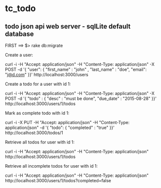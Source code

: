 # tc_todo

## todo json api web server - sqlLite default database

FIRST ==>
$> rake db:migrate 


Create a user:

curl -i -H "Accept: application/json" -H "Content-Type: application/json" -X POST -d '{ "user": { "first_name" : "john" , "last_name" : "doe", "email": "j@d.com" }}' http://localhost:3000/users

Create a todo for a user with id 1:

curl -i -H "Accept: application/json" -H "Content-Type: application/json" -X POST -d '{ "todo" : { "desc" : "must be done", "due_date" : "2015-08-28" }}' http://localhost:3000/users/1/todos

Mark as complete todo with id 1:

curl -i -X PUT  -H "Accept: application/json" -H "Content-Type: application/json" -d '{ "todo": { "completed" : "true" }}' http://localhost:3000/todos/1

Retrieve all todos for user with id 1:

curl -i -H "Accept: application/json" -H "Content-Type: application/json" http://localhost:3000/users/1/todos

Retrieve all incomplete todos for user with id 1:

curl -i -H "Accept: application/json" -H "Content-Type: application/json" http://localhost:3000/users/1/todos?completed=false


